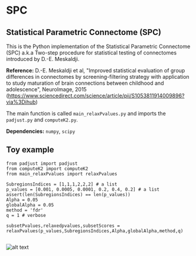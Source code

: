 # SPC

## Statistical Parametric Connectome (SPC)

This is the Python implementation of the Statistical Parametric Connectome (SPC) a.k.a Two-step procedure for statistical testing of connectomes introduced by D.-E. Meskaldji.

**Reference:** D.-E. Meskaldji et al, "Improved statistical evaluation of group differences in connectomes by screening-filtering strategy with application to study maturation of brain connections between childhood and adolescence", NeuroImage, 2015 (https://www.sciencedirect.com/science/article/pii/S1053811914009896?via%3Dihub)


The main function is called `main_relaxPvalues.py` and imports the `padjust.py` and `computeK2.py`.

**Dependencies:** `numpy`, `scipy`


## Toy example

```
from padjust import padjust
from computeK2 import computeK2
from main_relaxPvalues import relaxPvalues
    
SubregionsIndices = [1,1,1,2,2,2] # a list 
p_values = [0.001, 0.0005, 0.0001, 0.2, 0.4, 0.2] # a list
assert(len(SubregionsIndices) == len(p_values))
Alpha = 0.05
globalAlpha = 0.05
method = 'fdr'
q = 1 # verbose

subsetPvalues,relaxedpvalues,subsetScores = relaxPvalues(p_values,SubregionsIndices,Alpha,globalAlpha,method,q)
    
```

![alt text](https://file.io/K2fA7M)
